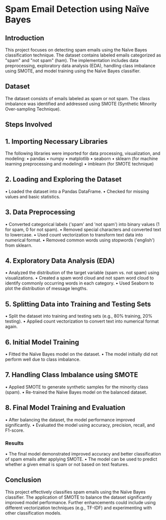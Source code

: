 # Spam Email Detection using Naïve Bayes

## Introduction

This project focuses on detecting spam emails using the Naïve Bayes classification technique. The dataset contains labeled emails categorized as "spam" and "not spam" (ham). The implementation includes data preprocessing, exploratory data analysis (EDA), handling class imbalance using SMOTE, and model training using the Naïve Bayes classifier.

## Dataset

The dataset consists of emails labeled as spam or not spam. The class imbalance was identified and addressed using SMOTE (Synthetic Minority Over-sampling Technique).

## Steps Involved
## 1. Importing Necessary Libraries

The following libraries were imported for data processing, visualization, and modeling:
 •	pandas
 •	numpy
 •	matplotlib
 •	seaborn
 •	sklearn (for machine learning preprocessing and modeling)
 •	imblearn (for SMOTE technique)
## 2. Loading and Exploring the Dataset

 •	Loaded the dataset into a Pandas DataFrame.
 •	Checked for missing values and basic statistics.
## 3. Data Preprocessing

 •	Converted categorical labels ('spam' and 'not spam') into binary values (1 for spam, 0 for not spam).
 •	Removed special characters and converted text to lowercase.
 •	Used count vectorization to transform text data into numerical format.
 •	Removed common words using stopwords ('english') from sklearn.
## 4. Exploratory Data Analysis (EDA)

 •	Analyzed the distribution of the target variable (spam vs. not spam) using visualizations.
 •	Created a spam word cloud and not spam word cloud to identify commonly occurring words in each category.
 •	Used Seaborn to plot the distribution of message lengths.
## 5. Splitting Data into Training and Testing Sets

 •	Split the dataset into training and testing sets (e.g., 80% training, 20% testing).
 •	Applied count vectorization to convert text into numerical format again.
## 6. Initial Model Training

 •	Fitted the Naïve Bayes model on the dataset.
 •	The model initially did not perform well due to class imbalance.
## 7. Handling Class Imbalance using SMOTE

 •	Applied SMOTE to generate synthetic samples for the minority class (spam).
 •	Re-trained the Naïve Bayes model on the balanced dataset.
## 8. Final Model Training and Evaluation

 •	After balancing the dataset, the model performance improved significantly.
 •	Evaluated the model using accuracy, precision, recall, and F1-score.
### Results

 •	The final model demonstrated improved accuracy and better classification of spam emails after applying SMOTE.
 •	The model can be used to predict whether a given email is spam or not based on text features.
## Conclusion

 This project effectively classifies spam emails using the Naïve Bayes classifier. The application of SMOTE to balance the dataset significantly improved model performance. Further enhancements could include 
 using different vectorization techniques (e.g., TF-IDF) and experimenting with other classification models.
